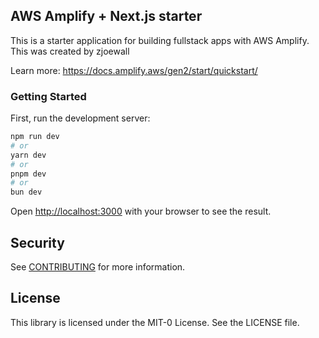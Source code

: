 ## AWS Amplify + Next.js starter

This is a starter application for building fullstack apps with AWS Amplify. 
This was created by zjoewall

Learn more: https://docs.amplify.aws/gen2/start/quickstart/ 

### Getting Started

First, run the development server:

```bash
npm run dev
# or
yarn dev
# or
pnpm dev
# or
bun dev
```

Open [http://localhost:3000](http://localhost:3000) with your browser to see the result.

## Security

See [CONTRIBUTING](CONTRIBUTING.md#security-issue-notifications) for more information.

## License

This library is licensed under the MIT-0 License. See the LICENSE file.
